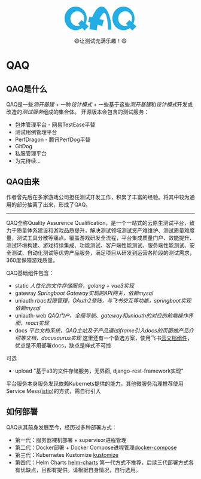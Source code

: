 <p align="center">
  <img width="192px" src="./logo.svg">
</p>
<p align="center">
😄让测试充满乐趣！😄
</p>

# QAQ

## QAQ是什么
QAQ是一些*测开基建* + 一种*设计模式* + 一些基于这些*测开基建*和*设计模式*开发或改造的*测试服务*组成的集合体。
开源版本会包含的测试服务：
- 包体管理平台 - 网易TestEase平替
- 测试用例管理平台
- PerfDragon - 腾讯PerfDog平替
- GitDog
- 私服管理平台
- 为完待续...

## QAQ由来
作者曾先后在多家游戏公司担任测试开发工作，积累了丰富的经验。将其中较为通用的部分抽离了出来，形成了QAQ。

---

QAQ全称Quality Assurence Qualification，是一个一站式的云原生测试平台，致力于质量体系建设和游戏品质提升，解决测试领域测试资产难维护、测试质量难度量，测试工具分散等痛点。覆盖游戏研发全流程，平台集成质量门户、效能提升、测试环境构建、游戏持续集成、功能测试、客户端性能测试、服务端性能测试、安全测试、自动化测试等优秀产品服务，满足项目从研发到运营各阶段的测试需求，360度保障游戏质量。

QAQ基础组件包含：
- static *人性化的文件存储服务，golang + vue3实现*
- gateway *Springboot Gateway实现的API网关，依赖mysql*
- uniauth *rbac权限管理，OAuth2登陆，与飞书交互等功能，springboot实现依赖mysql*
- uniauth-web *QAQ门户、全局导航、gateway和uniauth的对应的前端操作界面，react实现*
- docs *平台文档系统，QAQ主站及子产品通过iframe引入docs的页面做产品介绍等文档，docusaurus实现* 这里还有一个备选方案，使用飞书[云文档组件](https://open.feishu.cn/document/uYjL24iN/uYDO3YjL2gzN24iN3cjN/access-notice)，优点是不用部署docs，缺点是样式不可控

可选
- upload "基于s3的文件存储服务，无界面, django-rest-framework实现"

平台服务本身服务发现依赖Kubernets提供的能力，其他微服务治理推荐使用Service Mess([istio](https://istio.io/latest/about/service-mesh/))的方式，需自行引入

## 如何部署
QAQ从其前身发展至今，经历过多种部署方式：
- 第一代：服务器裸机部署 + supervisor进程管理
- 第二代：Docker部署 + Docker Compose进程管理[docker-compose](https://github.com/qaq-public/docker-compose)
- 第三代：Kubernetes Kustomize [kustomize](https://github.com/qaq-public/kustomize)
- 第四代：Helm Charts [helm-charts](https://github.com/qaq-public/helm-charts)
第一代方式不推荐，后续三代部署方式各有优缺点，且都有提供。请根据自身情况，自行选用。

